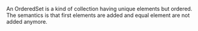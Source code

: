 An OrderedSet is a kind of collection having unique elements but ordered. The semantics is that first elements are added and equal element are not added anymore.
